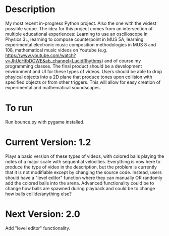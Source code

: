 # Description
My most recent in-progress Python project. Also the one with the widest possible scope. The idea for this project comes from an intersection of multiple educational experiences: Learning to use an oscilloscope in Physics 3L, learning to compose counterpoint in MUS 5A, learning experimental electronic music composition methodologies in MUS 8 and 108, mathematical music videos on Youtube (e.g. https://www.youtube.com/watch?v=JhUcHtbDOWE&ab_channel=LucidRhythms) and of course my programming classes. The final product should be a development environment and UI for these types of videos. Users should be able to drop phsyical objects into a 2D plane that produce tones upon collision with specified objects or from other triggers. This will allow for easy creation of experimental and mathematical soundscapes.

# To run
Run bounce.py with pygame installed.

# Current Version: 1.2
Plays a basic version of these types of videos, with colored balls playing the notes of a major scale with sequential velocities. Everything is now here to produce the type of video in the description, but the problem is currently that it is not modifiable except by changing the source code. Instead, users should have a "level editor" function where they can manually OR randomly add the colored balls into the arena. Advanced functionality could be to change how balls are spawned during playback and could be to change how balls collide/anything else?
# Next Version: 2.0
Add "level editor" functionality.